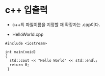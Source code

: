 # c++ 입출력

* c++의 파일이름을 지정할 때 확장자는 .cpp이다.

- HelloWorld.cpp
```
#include <iostream>

int main(void)
{
  std::cout << "Hello World" << std::endl;
  return 0;
 }
 
